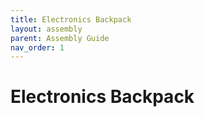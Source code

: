 ```yaml
---
title: Electronics Backpack
layout: assembly
parent: Assembly Guide
nav_order: 1
---
```


# Electronics Backpack
